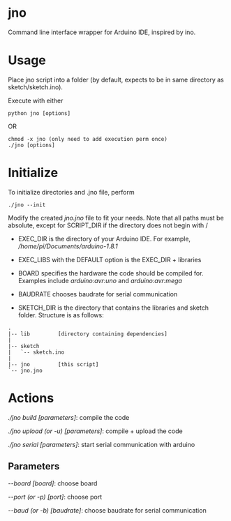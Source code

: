 # jno
Command line interface wrapper for Arduino IDE, inspired by ino.

# Usage
Place jno script into a folder (by default, expects to be in same directory as sketch/sketch.ino).

Execute with either

	python jno [options]
	
OR 
	
	chmod -x jno (only need to add execution perm once)
	./jno [options]

# Initialize
To initialize directories and .jno file, perform

	./jno --init
	
Modify the created *jno.jno* file to fit your needs. Note that all paths must be absolute, except for SCRIPT_DIR if the directory does not begin with /

* EXEC_DIR is the directory of your Arduino IDE. For example, */home/pi/Documents/arduino-1.8.1*

* EXEC_LIBS with the DEFAULT option is the EXEC_DIR + libraries

* BOARD specifies the hardware the code should be compiled for. Examples include *arduino:avr:uno* and *arduino:avr:mega*

* BAUDRATE chooses baudrate for serial communication

* SKETCH_DIR is the directory that contains the libraries and sketch folder. Structure is as follows:

```
.
|-- lib         [directory containing dependencies]
|
|-- sketch
|   `-- sketch.ino
|
|-- jno         [this script]
`-- jno.jno
```

# Actions
*./jno build [parameters]*: compile the code

*./jno upload (or -u) [parameters]*: compile + upload the code

*./jno serial [parameters]*: start serial communication with arduino

## Parameters
*--board [board]*: choose board

*--port (or -p) [port]*: choose port

*--baud (or -b) [baudrate]*: choose baudrate for serial communication

